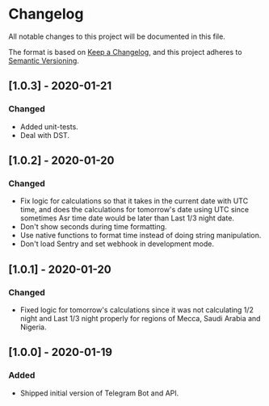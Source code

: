 # Changelog

All notable changes to this project will be documented in this file.

The format is based on [Keep a Changelog](https://keepachangelog.com/en/1.0.0/),
and this project adheres to [Semantic Versioning](https://semver.org/spec/v2.0.0.html).

## [1.0.3] - 2020-01-21

### Changed

- Added unit-tests.
- Deal with DST.

## [1.0.2] - 2020-01-20

### Changed

- Fix logic for calculations so that it takes in the current date with UTC time, and does the calculations for tomorrow's date using UTC since sometimes Asr time date would be later than Last 1/3 night date.
- Don't show seconds during time formatting.
- Use native functions to format time instead of doing string manipulation.
- Don't load Sentry and set webhook in development mode.

## [1.0.1] - 2020-01-20

### Changed

- Fixed logic for tomorrow's calculations since it was not calculating 1/2 night and Last 1/3 night properly for regions of Mecca, Saudi Arabia and Nigeria.

## [1.0.0] - 2020-01-19

### Added

- Shipped initial version of Telegram Bot and API.
